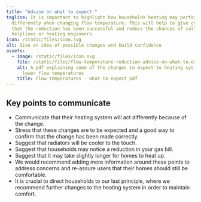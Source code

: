 ```yaml
---
title: "Advise on what to expect "
tagline: It is important to highlight how households heating may perform
  differently when changing flow temperature. This will help to give confidence
  that the reduction has been successful and reduce the chances of calls to
  helplines or heating engineers.
icon: /static/files/icon.svg
alt: Give an idea of possible changes and build confidence
assets:
  - image: /static/files/icon.svg
    file: /static/files/flow-temperature-reduction-advice-on-what-to-expect-.pdf
    alt: A pdf explaining some of the changes to expect to heating systems running
      lower flow temperatures
    title: Flow temperatures - what to expect pdf
---
```

## Key points to communicate

* Communicate that their heating system will act differently because of the change. 
* Stress that these changes are to be expected and a good way to confirm that the change has been made correctly. 
* Suggest that radiators will be cooler to the touch. 
* Suggest that households may notice a reduction in your gas bill. 
* Suggest that it may take slightly longer for homes to heat up. 
* We would recommend adding more information around these points to address concerns and re-assure users that their homes should still be comfortable.
* It is crucial to direct households to our last principle, where we recommend further changes to the heating system in order to maintain comfort.